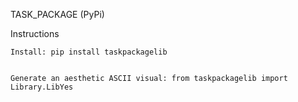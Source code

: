 TASK_PACKAGE (PyPi)

Instructions

    Install: pip install taskpackagelib


    Generate an aesthetic ASCII visual: from taskpackagelib import Library.LibYes

